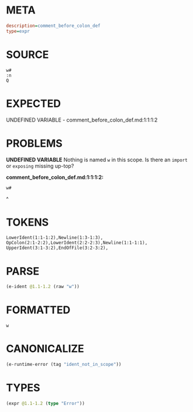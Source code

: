 # META
~~~ini
description=comment_before_colon_def
type=expr
~~~
# SOURCE
~~~roc
w#
:n
Q
~~~
# EXPECTED
UNDEFINED VARIABLE - comment_before_colon_def.md:1:1:1:2
# PROBLEMS
**UNDEFINED VARIABLE**
Nothing is named `w` in this scope.
Is there an `import` or `exposing` missing up-top?

**comment_before_colon_def.md:1:1:1:2:**
```roc
w#
```
^


# TOKENS
~~~zig
LowerIdent(1:1-1:2),Newline(1:3-1:3),
OpColon(2:1-2:2),LowerIdent(2:2-2:3),Newline(1:1-1:1),
UpperIdent(3:1-3:2),EndOfFile(3:2-3:2),
~~~
# PARSE
~~~clojure
(e-ident @1.1-1.2 (raw "w"))
~~~
# FORMATTED
~~~roc
w
~~~
# CANONICALIZE
~~~clojure
(e-runtime-error (tag "ident_not_in_scope"))
~~~
# TYPES
~~~clojure
(expr @1.1-1.2 (type "Error"))
~~~
